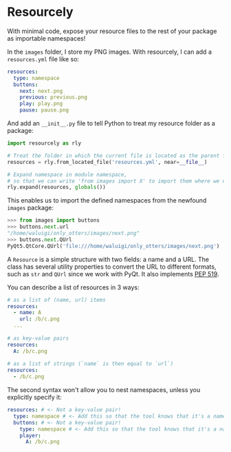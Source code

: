 # Resourcely

With minimal code, expose your resource files to the rest of your package as importable namespaces!

In the `images` folder, I store my PNG images. With resourcely, I can add a `resources.yml` file like so:

```yaml
resources:
  type: namespace
  buttons:
    next: next.png
    previous: previous.png
    play: play.png
    pause: pause.png
```

And add an `__init__.py` file to tell Python to treat my resource folder as a package:

```python
import resourcely as rly

# Treat the folder in which the current file is located as the parent folder of the loaded resources
resources = rly.from_located_file('resources.yml', near=__file__)

# Expand namespace in module namespace, 
# so that we can write 'from images import X' to import them where we need them
rly.expand(resources, globals())
```

This enables us to import the defined namespaces from the newfound `images` package:

```python
>>> from images import buttons
>>> buttons.next.url
"/home/waluigi/only_otters/images/next.png"
>>> buttons.next.QUrl
PyQt5.QtCore.QUrl('file:///home/waluigi/only_otters/images/next.png')
```

A `Resource` is a simple structure with two fields: a name and a URL. The class has several utility properties to convert the URL to different formats, such as `str` and `QUrl` since we work with PyQt. It also implements [PEP 519](https://www.python.org/dev/peps/pep-0519/).

You can describe a list of resources in 3 ways:

```yaml
# as a list of (name, url) items
resources:
  - name: A
    url: /b/c.png
  ...
  
# as key-value pairs
resources:
  A: /b/c.png
  
# as a list of strings (`name` is then equal to `url`)
resources:
  - /b/c.png
```

The second syntax won't allow you to nest namespaces, unless you explicitly specify it:
```yaml
resources: # <- Not a key-value pair!
  type: namespace # <- Add this so that the tool knows that it's a namespace
  buttons: # <- Not a key-value pair!
    type: namespace # <- Add this so that the tool knows that it's a namespace
    player:
      A: /b/c.png
```
      
